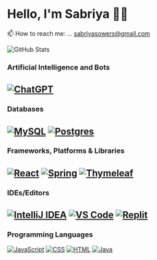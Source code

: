 # Hello, I'm Sabriya <span>&#128075;&#127999;</span>

📫 How to reach me: … sabriyasowers@gmail.com

![GitHub Stats](https://github-readme-stats.vercel.app/api?username=ssowers2&show_icons=true&theme=nightowl)

### Artificial Intelligence and Bots
[![ChatGPT](https://img.shields.io/badge/chatGPT-74aa9c?style=for-the-badge&logo=openai&logoColor=white)](link-to-profile)
---
### Databases
[![MySQL](https://img.shields.io/badge/mysql-%2300f.svg?style=for-the-badge&logo=mysql&logoColor=white)](link-to-profile)
[![Postgres](https://img.shields.io/badge/postgres-%23316192.svg?style=for-the-badge&logo=postgresql&logoColor=white)](link-to-profile)
---
### Frameworks, Platforms & Libraries
[![React](https://img.shields.io/badge/react-%2320232a.svg?style=for-the-badge&logo=react&logoColor=%2361DAFB)](link-to-profile)
[![Spring](https://img.shields.io/badge/spring-%236DB33F.svg?style=for-the-badge&logo=spring&logoColor=white)](link-to-profile)
[![Thymeleaf](https://img.shields.io/badge/Thymeleaf-%23005C0F.svg?style=for-the-badge&logo=Thymeleaf&logoColor=white)](link-to-profile)
---
### IDEs/Editors
[![IntelliJ IDEA](https://img.shields.io/badge/IntelliJIDEA-000000.svg?style=for-the-badge&logo=intellij-idea&logoColor=white)](link-to-profile)
[![VS Code](https://img.shields.io/badge/Visual%20Studio%20Code-0078d7.svg?style=for-the-badge&logo=visual-studio-code&logoColor=white)](link-to-profile)
[![Replit](https://img.shields.io/badge/Replit-DD1200?style=for-the-badge&logo=Replit&logoColor=white)](link-to-profile)
---
### Programming Languages
[![JavaScript](https://img.shields.io/badge/javascript-%23323330.svg?style=for-the-badge&logo=javascript&logoColor=%23F7DF1E)](link-to-profile)
[![CSS](https://img.shields.io/badge/css3-%231572B6.svg?style=for-the-badge&logo=css3&logoColor=white)](link-to-profile)
[![HTML](https://img.shields.io/badge/html5-%23E34F26.svg?style=for-the-badge&logo=html5&logoColor=white)](link-to-profile)
[![Java](https://img.shields.io/badge/java-%23ED8B00.svg?style=for-the-badge&logo=openjdk&logoColor=white)](link-to-profile)
